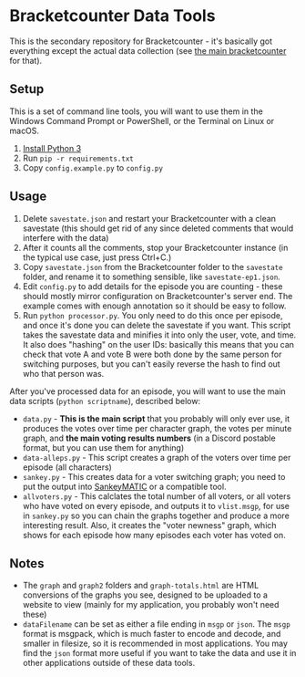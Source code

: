 # Bracketcounter Data Tools
This is the secondary repository for Bracketcounter - it's basically got everything except the actual data collection (see [the main bracketcounter](https://github.com/figgyc/bracketcounter) for that).

## Setup
This is a set of command line tools, you will want to use them in the Windows Command Prompt or PowerShell, or the Terminal on Linux or macOS.
1. [Install Python 3](https://www.python.org/downloads/)
2. Run `pip -r requirements.txt`
3. Copy `config.example.py` to `config.py`

## Usage
1. Delete `savestate.json` and restart your Bracketcounter with a clean savestate (this should get rid of any since deleted comments that would interfere with the data)
1. After it counts all the comments, stop your Bracketcounter instance (in the typical use case, just press Ctrl+C.)
1. Copy `savestate.json` from the Bracketcounter folder to the `savestate` folder, and rename it to something sensible, like `savestate-ep1.json`.
1. Edit `config.py` to add details for the episode you are counting - these should mostly mirror configuration on Bracketcounter's server end. The example comes with enough annotation so it should be easy to follow.
1. Run `python processor.py`. You only need to do this once per episode, and once it's done you can delete the savestate if you want. This script takes the savestate data and minifies it into only the user, vote, and time. It also does "hashing" on the user IDs: basically this means that you can check that vote A and vote B were both done by the same person for switching purposes, but you can't easily reverse the hash to find out who that person was.

After you've processed data for an episode, you will want to use the main data scripts (`python scriptname`), described below:
* `data.py` - **This is the main script** that you probably will only ever use, it produces the votes over time per character graph, the votes per minute graph, and **the main voting results numbers** (in a Discord postable format, but you can use them for anything)
* `data-alleps.py` - This script creates a graph of the voters over time per episode (all characters)
* `sankey.py` - This creates data for a voter switching graph; you need to put the output into [SankeyMATIC](http://sankeymatic.com/build/) or a compatible tool.
* `allvoters.py` - This calclates the total number of all voters, or all voters who have voted on every episode, and outputs it to `vlist.msgp`, for use in `sankey.py` so you can chain the graphs together and produce a more interesting result. Also, it creates the "voter newness" graph, which shows for each episode how many episodes each voter has voted on.

## Notes
* The `graph` and `graph2` folders and `graph-totals.html` are HTML conversions of the graphs you see, designed to be uploaded to a website to view (mainly for my application, you probably won't need these)
* `dataFilename` can be set as either a file ending in `msgp` or `json`. The `msgp` format is msgpack, which is much faster to encode and decode, and smaller in filesize, so it is recommended in most applications. You may find the `json` format more useful if you want to take the data and use it in other applications outside of these data tools.

